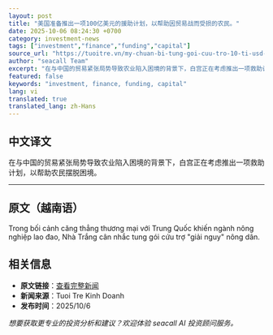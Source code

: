 ```yaml
---
layout: post
title: "美国准备推出一项100亿美元的援助计划，以帮助因贸易战而受损的农民。"
date: 2025-10-06 08:24:30 +0700
category: investment-news
tags: ["investment","finance","funding","capital"]
source_url: "https://tuoitre.vn/my-chuan-bi-tung-goi-cuu-tro-10-ti-usd-cho-nong-dan-thiet-hai-vi-thuong-chien-20251006095854283.htm"
author: "seacall Team"
excerpt: "在与中国的贸易紧张局势导致农业陷入困境的背景下，白宫正在考虑推出一项救助计划，以帮助农民摆脱困境。..."
featured: false
keywords: "investment, finance, funding, capital"
lang: vi
translated: true
translated_lang: zh-Hans
---
```


## 中文译文

在与中国的贸易紧张局势导致农业陷入困境的背景下，白宫正在考虑推出一项救助计划，以帮助农民摆脱困境。

---

## 原文（越南语）

Trong bối cảnh căng thẳng thương mại với Trung Quốc khiến ngành nông nghiệp lao đao, Nhà Trắng cân nhắc tung gói cứu trợ "giải nguy" nông dân.

## 相关信息

- **原文链接**：[查看完整新闻](https://tuoitre.vn/my-chuan-bi-tung-goi-cuu-tro-10-ti-usd-cho-nong-dan-thiet-hai-vi-thuong-chien-20251006095854283.htm)
- **新闻来源**：Tuoi Tre Kinh Doanh
- **发布时间**：2025/10/6

*想要获取更专业的投资分析和建议？欢迎体验 seacall AI 投资顾问服务。*